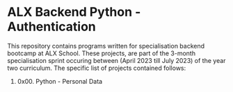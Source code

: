 # ALX Backend Python - Authentication
This repository contains programs written for specialisation backend bootcamp at ALX School. These projects, are part of the 3-month specialisation sprint occuring between (April 2023 till July 2023) of the year two curriculum. The specific list of projects contained follows:

1. 0x00. Python - Personal Data

